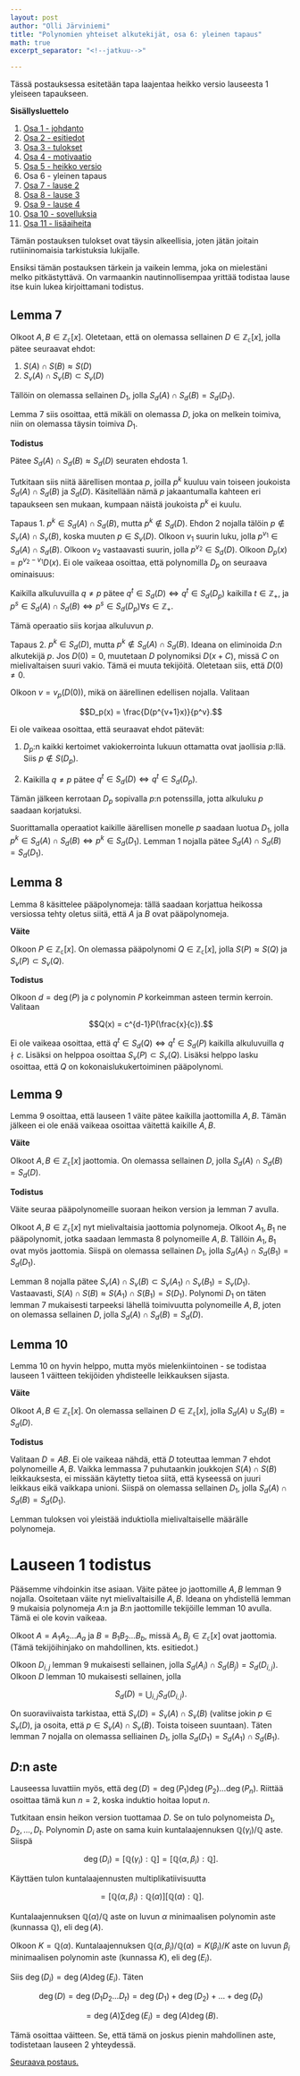 ```yaml
---
layout: post
author: "Olli Järviniemi"
title: "Polynomien yhteiset alkutekijät, osa 6: yleinen tapaus"
math: true
excerpt_separator: "<!--jatkuu-->"

---
```


Tässä postauksessa esitetään tapa laajentaa heikko versio lauseesta 1 yleiseen tapaukseen.


<!--jatkuu-->

**Sisällysluettelo**

1. [Osa 1 - johdanto](https://blog.matematiikkakilpailut.fi/2019/06/05/PYA11johdanto.html)
2. [Osa 2 - esitiedot](https://blog.matematiikkakilpailut.fi/2019/06/05/PYA10esitiedot.html)
3. [Osa 3 - tulokset](https://blog.matematiikkakilpailut.fi/2019/06/05/PYA09tulokset.html)
4. [Osa 4 - motivaatio](https://blog.matematiikkakilpailut.fi/2019/06/05/PYA08motivaatio.html)
5. [Osa 5 - heikko versio](https://blog.matematiikkakilpailut.fi/2019/06/05/PYA07heikko.html)
6. Osa 6 - yleinen tapaus
7. [Osa 7 - lause 2](https://blog.matematiikkakilpailut.fi/2019/06/05/PYA05lause2.html)
8. [Osa 8 - lause 3](https://blog.matematiikkakilpailut.fi/2019/06/05/PYA04lause3.html)
9. [Osa 9 - lause 4](https://blog.matematiikkakilpailut.fi/2019/06/05/PYA03lause4.html)
10. [Osa 10 - sovelluksia](https://blog.matematiikkakilpailut.fi/2019/06/05/PYA02sovelluksia.html)
11. [Osa 11 - lisäaiheita](https://blog.matematiikkakilpailut.fi/2019/06/05/PYA01lisaaiheita.html)


Tämän postauksen tulokset ovat täysin alkeellisia, joten jätän joitain rutiininomaisia tarkistuksia lukijalle.

Ensiksi tämän postauksen tärkein ja vaikein lemma, joka on mielestäni melko pitkästyttävä. On varmaankin nautinnollisempaa yrittää todistaa lause itse kuin lukea kirjoittamani todistus.

## Lemma 7

Olkoot $A, B \in \mathbb{Z_c}[x]$. Oletetaan, että on olemassa sellainen $D \in \mathbb{Z_c}[x]$, jolla pätee seuraavat ehdot:

1. $S(A) \cap S(B) \approx S(D)$
2. $S_v(A) \cap S_v(B) \subset S_v(D)$

Tällöin on olemassa sellainen $D_1$, jolla $S_d(A) \cap S_d(B) = S_d(D_1)$.

Lemma 7 siis osoittaa, että mikäli on olemassa $D$, joka on melkein toimiva, niin on olemassa täysin toimiva $D_1$.

**Todistus**

Pätee $S_d(A) \cap S_d(B) \approx S_d(D)$ seuraten ehdosta 1.

Tutkitaan siis niitä äärellisen montaa $p$, joilla $p^k$ kuuluu vain toiseen joukoista $S_d(A) \cap S_d(B)$ ja $S_d(D)$. Käsitellään nämä $p$ jakaantumalla kahteen eri tapaukseen sen mukaan, kumpaan näistä joukoista $p^k$ ei kuulu.

Tapaus 1. $p^k \in S_d(A) \cap S_d(B)$, mutta $p^k \not\in S_d(D)$. Ehdon 2 nojalla tälöin $p \not\in S_v(A) \cap S_v(B)$, koska muuten $p \in S_v(D)$. Olkoon $v_1$ suurin luku, jolla $p^{v_1} \in S_d(A) \cap S_d(B)$. Olkoon $v_2$ vastaavasti suurin, jolla $p^{v_2} \in S_d(D)$. Olkoon $D_p(x) = p^{v_2 - v_1}D(x)$. Ei ole vaikeaa osoittaa, että polynomilla $D_p$ on seuraava ominaisuus:

Kaikilla alkuluvuilla $q \neq p$ pätee $q^t \in S_d(D) \Leftrightarrow q^t \in S_d(D_p)$ kaikilla $t \in \mathbb{Z_+}$, ja $p^s \in S_d(A) \cap S_d(B) \Leftrightarrow p^s \in S_d(D_p) \forall s \in \mathbb{Z_+}$.

Tämä operaatio siis korjaa alkuluvun $p$.

Tapaus 2. $p^k \in S_d(D)$, mutta $p^k \not\in S_d(A) \cap S_d(B)$. Ideana on eliminoida $D$:n alkutekijä $p$. Jos $D(0) = 0$, muutetaan $D$ polynomiksi $D(x + C)$, missä $C$ on mielivaltaisen suuri vakio. Tämä ei muuta tekijöitä. Oletetaan siis, että $D(0) \neq 0$.

Olkoon $v = v_p(D(0))$, mikä on äärellinen edellisen nojalla. Valitaan

$$D_p(x) = \frac{D(p^{v+1}x)}{p^v}.$$

Ei ole vaikeaa osoittaa, että seuraavat ehdot pätevät:

1. $D_p$:n kaikki kertoimet vakiokerrointa lukuun ottamatta ovat jaollisia $p$:llä. Siis $p \not\in S(D_p)$.

2. Kaikilla $q \neq p$ pätee $q^t \in S_d(D) \Leftrightarrow q^t \in S_d(D_p)$.

Tämän jälkeen kerrotaan $D_p$ sopivalla $p$:n potenssilla, jotta alkuluku $p$ saadaan korjatuksi.

Suorittamalla operaatiot kaikille äärellisen monelle $p$ saadaan luotua $D_1$, jolla $p^k \in S_d(A) \cap S_d(B) \Leftrightarrow p^k \in S_d(D_1)$. Lemman 1 nojalla pätee $S_d(A) \cap S_d(B) = S_d(D_1)$.

## Lemma 8

Lemma 8 käsittelee pääpolynomeja: tällä saadaan korjattua heikossa versiossa tehty oletus siitä, että $A$ ja $B$ ovat pääpolynomeja.

**Väite**

Olkoon $P \in \mathbb{Z_c}[x]$. On olemassa pääpolynomi $Q \in \mathbb{Z_c}[x]$, jolla $S(P) \approx S(Q)$ ja $S_v(P) \subset S_v(Q)$.

**Todistus**

Olkoon $d = \deg(P)$ ja $c$ polynomin $P$ korkeimman asteen termin kerroin. Valitaan

$$Q(x) = c^{d-1}P(\frac{x}{c}).$$

Ei ole vaikeaa osoittaa, että $q^t \in S_d(Q) \Leftrightarrow q^t \in S_d(P)$ kaikilla alkuluvuilla $q \nmid c$. Lisäksi on helppoa osoittaa $S_v(P) \subset S_v(Q)$. Lisäksi helppo lasku osoittaa, että $Q$ on kokonaislukukertoiminen pääpolynomi.


## Lemma 9

Lemma 9 osoittaa, että lauseen 1 väite pätee kaikilla jaottomilla $A, B$. Tämän jälkeen ei ole enää vaikeaa osoittaa väitettä kaikille $A, B$.

**Väite**

Olkoot $A, B \in \mathbb{Z_c}[x]$ jaottomia. On olemassa sellainen $D$, jolla $S_d(A) \cap S_d(B) = S_d(D)$.

**Todistus**

Väite seuraa pääpolynomeille suoraan heikon version ja lemman 7 avulla.

Olkoot $A, B \in \mathbb{Z_c}[x]$ nyt mielivaltaisia jaottomia polynomeja. Olkoot $A_1, B_1$ ne pääpolynomit, jotka saadaan lemmasta 8 polynomeille $A, B$. Tällöin $A_1, B_1$ ovat myös jaottomia. Siispä on olemassa sellainen $D_1$, jolla $S_d(A_1) \cap S_d(B_1) = S_d(D_1)$.

Lemman 8 nojalla pätee $S_v(A) \cap S_v(B) \subset S_v(A_1) \cap S_v(B_1) = S_v(D_1)$. Vastaavasti, $S(A) \cap S(B) \approx S(A_1) \cap S(B_1) = S(D_1)$. Polynomi $D_1$ on täten lemman 7 mukaisesti tarpeeksi lähellä toimivuutta polynomeille $A, B$, joten on olemassa sellainen $D$, jolla $S_d(A) \cap S_d(B) = S_d(D)$.

## Lemma 10

Lemma 10 on hyvin helppo, mutta myös mielenkiintoinen - se todistaa lauseen 1 väitteen tekijöiden yhdisteelle leikkauksen sijasta.

**Väite**

Olkoot $A, B \in \mathbb{Z_c}[x]$. On olemassa sellainen $D \in \mathbb{Z_c}[x]$, jolla $S_d(A) \cup S_d(B) = S_d(D)$.


**Todistus**

Valitaan $D = AB$. Ei ole vaikeaa nähdä, että $D$ toteuttaa lemman 7 ehdot polynomeille $A, B$. Vaikka lemmassa 7 puhutaankin joukkojen $S(A) \cap S(B)$ leikkauksesta, ei missään käytetty tietoa siitä, että kyseessä on juuri leikkaus eikä vaikkapa unioni. Siispä on olemassa sellainen $D_1$, jolla $S_d(A) \cap S_d(B) = S_d(D_1)$.

Lemman tuloksen voi yleistää induktiolla mielivaltaiselle määrälle polynomeja.

# Lauseen 1 todistus

Pääsemme vihdoinkin itse asiaan. Väite pätee jo jaottomille $A, B$ lemman 9 nojalla. Osoitetaan väite nyt mielivaltaisille $A, B$. Ideana on yhdistellä lemman 9 mukaisia polynomeja $A$:n ja $B$:n jaottomille tekijöille lemman 10 avulla. Tämä ei ole kovin vaikeaa.

Olkoot $A = A_1A_2 \ldots A_a$ ja $B = B_1B_2 \ldots B_b$, missä $A_i, B_j \in \mathbb{Z_c}[x]$ ovat jaottomia. (Tämä tekijöihinjako on mahdollinen, kts. esitiedot.)

Olkoon $D_{i, j}$ lemman 9 mukaisesti sellainen, jolla $S_d(A_i) \cap S_d(B_j) = S_d(D_{i, j})$. Olkoon $D$ lemman 10 mukaisesti sellainen, jolla

$$S_d(D) = \bigcup_{i, j} S_d(D_{i, j}).$$

On suoraviivaista tarkistaa, että $S_v(D) = S_v(A) \cap S_v(B)$ (valitse jokin $p \in S_v(D)$, ja osoita, että $p \in S_v(A) \cap S_v(B)$. Toista toiseen suuntaan). Täten lemman 7 nojalla on olemassa selliainen $D_1$, jolla $S_d(D_1) = S_d(A_1) \cap S_d(B_1)$.


## $D$:n aste

Lauseessa luvattiin myös, että $\deg(D) = \deg(P_1)\deg(P_2) \ldots \deg(P_n)$. Riittää osoittaa tämä kun $n = 2$, koska induktio hoitaa loput $n$.

Tutkitaan ensin heikon version tuottamaa $D$. Se on tulo polynomeista $D_1, D_2, \ldots , D_t$. Polynomin $D_i$ aste on sama kuin kuntalaajennuksen $\mathbb{Q}(\gamma_i) / \mathbb{Q}$ aste. Siispä

$$\deg(D_i) = [\mathbb{Q}(\gamma_i) : \mathbb{Q}] = [\mathbb{Q}(\alpha, \beta_i) : \mathbb{Q}].$$

Käyttäen tulon kuntalaajennusten multiplikatiivisuutta

$$= [\mathbb{Q}(\alpha, \beta_i) : \mathbb{Q}(\alpha)][\mathbb{Q}(\alpha) : \mathbb{Q}].$$

Kuntalaajennuksen $\mathbb{Q}(\alpha) / \mathbb{Q}$ aste on luvun $\alpha$ minimaalisen polynomin aste (kunnassa $\mathbb{Q}$), eli $\deg(A)$.

Olkoon $K = \mathbb{Q}(\alpha)$. Kuntalaajennuksen $\mathbb{Q}(\alpha, \beta_i) / \mathbb{Q}(\alpha) = K(\beta_i) / K$ aste on luvun $\beta_i$ minimaalisen polynomin aste (kunnassa $K$), eli $\deg(E_i)$.

Siis $\deg(D_i) = \deg(A)\deg(E_i)$. Täten


$$\deg(D) = \deg(D_1D_2 \ldots D_t) = \deg(D_1) + \deg(D_2) + \ldots + \deg(D_t)$$

$$ = \deg(A) \sum \deg(E_i) = \deg(A)\deg(B).$$

Tämä osoittaa väitteen. Se, että tämä on joskus pienin mahdollinen aste, todistetaan lauseen 2 yhteydessä.

[Seuraava postaus.](https://blog.matematiikkakilpailut.fi/2019/06/05/PYA07lause2.html)
